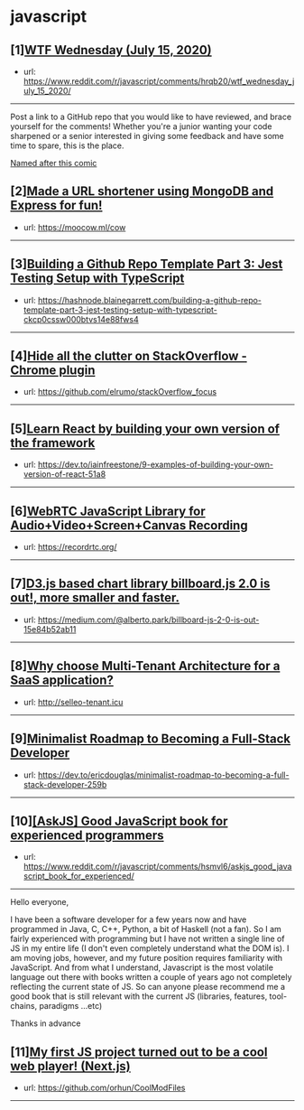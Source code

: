 # javascript
## [1][WTF Wednesday (July 15, 2020)](https://www.reddit.com/r/javascript/comments/hrqb20/wtf_wednesday_july_15_2020/)
- url: https://www.reddit.com/r/javascript/comments/hrqb20/wtf_wednesday_july_15_2020/
---
Post a link to a GitHub repo that you would like to have reviewed, and brace yourself for the comments!
Whether you're a junior wanting your code sharpened or a senior interested in giving some feedback and have some time to spare, 
this is the place.

[Named after this comic](https://davidwalsh.name/demo/code-review.png)
## [2][Made a URL shortener using MongoDB and Express for fun!](https://www.reddit.com/r/javascript/comments/hsnijo/made_a_url_shortener_using_mongodb_and_express/)
- url: https://moocow.ml/cow
---

## [3][Building a Github Repo Template Part 3: Jest Testing Setup with TypeScript](https://www.reddit.com/r/javascript/comments/hssf49/building_a_github_repo_template_part_3_jest/)
- url: https://hashnode.blainegarrett.com/building-a-github-repo-template-part-3-jest-testing-setup-with-typescript-ckcp0cssw000btvs14e88fws4
---

## [4][Hide all the clutter on StackOverflow - Chrome plugin](https://www.reddit.com/r/javascript/comments/hsk7zj/hide_all_the_clutter_on_stackoverflow_chrome/)
- url: https://github.com/elrumo/stackOverflow_focus
---

## [5][Learn React by building your own version of the framework](https://www.reddit.com/r/javascript/comments/hs79y5/learn_react_by_building_your_own_version_of_the/)
- url: https://dev.to/iainfreestone/9-examples-of-building-your-own-version-of-react-51a8
---

## [6][WebRTC JavaScript Library for Audio+Video+Screen+Canvas Recording](https://www.reddit.com/r/javascript/comments/hsvjq3/webrtc_javascript_library_for/)
- url: https://recordrtc.org/
---

## [7][D3.js based chart library billboard.js 2.0 is out!, more smaller and faster.](https://www.reddit.com/r/javascript/comments/hsr4lz/d3js_based_chart_library_billboardjs_20_is_out/)
- url: https://medium.com/@alberto.park/billboard-js-2-0-is-out-15e84b52ab11
---

## [8][Why choose Multi-Tenant Architecture for a SaaS application?](https://www.reddit.com/r/javascript/comments/hsusbj/why_choose_multitenant_architecture_for_a_saas/)
- url: http://selleo-tenant.icu
---

## [9][Minimalist Roadmap to Becoming a Full-Stack Developer](https://www.reddit.com/r/javascript/comments/hsmyz4/minimalist_roadmap_to_becoming_a_fullstack/)
- url: https://dev.to/ericdouglas/minimalist-roadmap-to-becoming-a-full-stack-developer-259b
---

## [10][[AskJS] Good JavaScript book for experienced programmers](https://www.reddit.com/r/javascript/comments/hsmvl6/askjs_good_javascript_book_for_experienced/)
- url: https://www.reddit.com/r/javascript/comments/hsmvl6/askjs_good_javascript_book_for_experienced/
---
Hello everyone,

I have been a software developer for a few years now and have programmed in Java, C, C++, Python, a bit of Haskell (not a fan). So I am fairly experienced with programming but I have not written a single line of JS in my entire life (I don't even completely understand what the DOM is). I am moving jobs, however, and my future position requires familiarity with JavaScript. And from what I understand, Javascript is the most volatile language out there with books written a couple of years ago not completely reflecting the current state of JS. So can anyone please recommend me a good book that is still relevant with the current JS (libraries, features, tool-chains, paradigms ...etc)

Thanks in advance
## [11][My first JS project turned out to be a cool web player! (Next.js)](https://www.reddit.com/r/javascript/comments/hsja3w/my_first_js_project_turned_out_to_be_a_cool_web/)
- url: https://github.com/orhun/CoolModFiles
---

